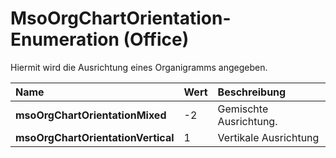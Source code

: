 
# MsoOrgChartOrientation-Enumeration (Office)

Hiermit wird die Ausrichtung eines Organigramms angegeben.



|**Name**|**Wert**|**Beschreibung**|
|:-----|:-----|:-----|
|**msoOrgChartOrientationMixed**|-2|Gemischte Ausrichtung.|
|**msoOrgChartOrientationVertical**|1|Vertikale Ausrichtung|

